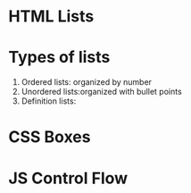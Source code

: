 # HTML Lists
# Types of lists
1. Ordered lists: organized by number
2. Unordered lists:organized with bullet points
3. Definition lists: 

# CSS Boxes


# JS Control Flow